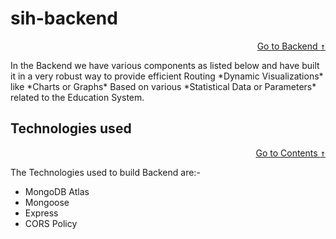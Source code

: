 # sih-backend

<div style="text-align: right">

[Go to Backend <kbd>&uarr;</kbd>](#backend)
</div>
In the Backend we have various components as listed below and have built it in a very robust way to provide efficient Routing *Dynamic Visualizations* like *Charts or Graphs* Based on various *Statistical Data or Parameters* related to the Education System. 

<br>

## Technologies used
<div style="text-align: right">

[Go to Contents <kbd>&uarr;</kbd>](#contents)
</div>

The Technologies used to build Backend are:-
- MongoDB Atlas
- Mongoose
- Express
- CORS Policy